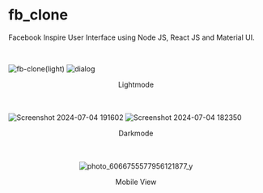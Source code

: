 # fb_clone

<p>
Facebook Inspire User Interface using Node JS, React JS and Material UI. </br>
</p>

<br>

![fb-clone(light)](https://github.com/vid-db/fb_clone/assets/153529283/fc0e63ee-a396-4515-a019-5a2c43f92430)
![dialog](https://github.com/vid-db/vid-db/assets/153529283/514361f1-4263-4b53-a45a-c69d6d3f5587)
<div align="center"> Lightmode </div>

<br>
<br>

![Screenshot 2024-07-04 191602](https://github.com/vid-db/fb_clone/assets/153529283/375a5af3-30f6-4bc0-8113-efcc2d20b716)
![Screenshot 2024-07-04 182350](https://github.com/vid-db/fb_clone/assets/153529283/cbe8d3bf-a8d4-453e-8487-2498afe2b6b3)
<div align="center"> Darkmode </div>

<br>
<br>

<div height="40px" align="center">
  
![photo_6066755577956121877_y](https://github.com/vid-db/vid-db/assets/153529283/57386899-334f-477c-a93e-009c2d0a1126)
</div>
<div align="center"> Mobile View </div>

